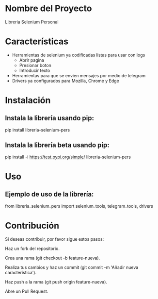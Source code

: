 # Nombre del Proyecto

Libreria Selenium Personal

# Características

- Herramientas de selenium ya codificadas listas para usar con logs
  - Abrir pagina
  - Presionar boton
  - Introducir texto
- Herramientas para que se envien mensajes por medio de telegram
- Drivers ya configurados para Mozilla, Chrome y Edge

# Instalación

## Instala la librería usando pip:
pip install libreria-selenium-pers

## Instala la librería beta usando pip:
pip install -i https://test.pypi.org/simple/ libreria-selenium-pers

# Uso

## Ejemplo de uso de la librería:

from libreria_selenium_pers import selenium_tools, telegram_tools, drivers

# Contribución

Si deseas contribuir, por favor sigue estos pasos:

Haz un fork del repositorio.

Crea una rama (git checkout -b feature-nueva).

Realiza tus cambios y haz un commit (git commit -m 'Añadir nueva característica').

Haz push a la rama (git push origin feature-nueva).

Abre un Pull Request.
